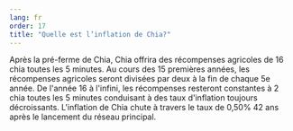 ```yaml
---
lang: fr
order: 17
title: "Quelle est l’inflation de Chia?"
---
```


Après la pré-ferme de Chia, Chia offrira des récompenses agricoles de 16 chia toutes les 5 minutes. Au cours des 15 premières années, les récompenses agricoles seront divisées par deux à la fin de chaque 5e année. De l'année 16 à l'infini, les récompenses resteront constantes à 2 chia toutes les 5 minutes conduisant à des taux d'inflation toujours décroissants. L'inflation de Chia chute à travers le taux de 0,50% 42 ans après le lancement du réseau principal.
